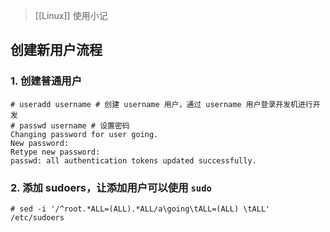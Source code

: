 > [[Linux]] 使用小记

## 创建新用户流程

### 1. 创建普通用户
```shell
# useradd username # 创建 username 用户，通过 username 用户登录开发机进行开发
# passwd username # 设置密码
Changing password for user going.
New password:
Retype new password:
passwd: all authentication tokens updated successfully.
```

###  2. 添加 sudoers，让添加用户可以使用 `sudo`
```shell
# sed -i '/^root.*ALL=(ALL).*ALL/a\going\tALL=(ALL) \tALL' /etc/sudoers
```




